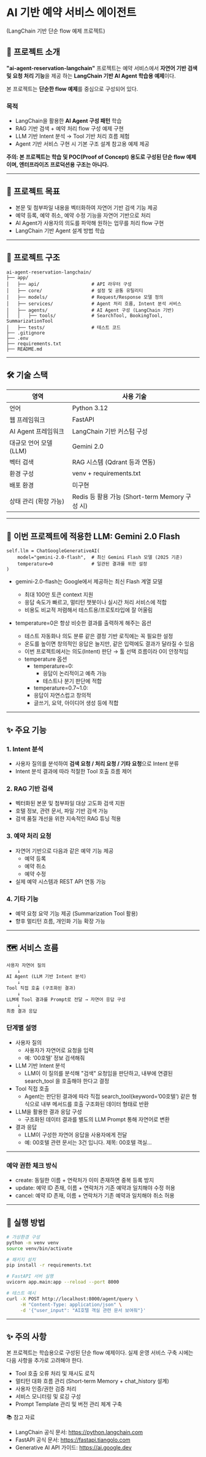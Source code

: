 # AI 기반 예약 서비스 에이전트
(LangChain 기반 단순 flow 예제 프로젝트)

## 📌 프로젝트 소개

**"ai-agent-reservation-langchain"** 프로젝트는 예약 서비스에서 **자연어 기반 검색 및 요청 처리 기능**을 제공 하는 **LangChain 기반 AI Agent 학습용 예제**이다.

본 프로젝트는 **단순한 flow 예제**를 중심으로 구성되어 있다.


### 목적
- LangChain을 활용한 **AI Agent 구성 패턴** 학습
- RAG 기반 검색 + 예약 처리 flow 구성 예제 구현
- LLM 기반 Intent 분석 → Tool 기반 처리 흐름 체험
- Agent 기반 서비스 구현 시 기본 구조 설계 참고용 예제 제공

**주의: 본 프로젝트는 학습 및 POC(Proof of Concept) 용도로 구성된 단순 flow 예제이며, 엔터프라이즈 프로덕션용 구조는 아니다.**

---

## 🎯 프로젝트 목표

- 본문 및 첨부파일 내용을 벡터화하여 자연어 기반 검색 기능 제공
- 예약 등록, 예약 취소, 예약 수정 기능을 자연어 기반으로 처리
- AI Agent가 사용자의 의도를 파악해 원하는 업무를 처리 flow 구현 
- LangChain 기반 Agent 설계 방법 학습

---

## 📂 프로젝트 구조
```text
ai-agent-reservation-langchain/
├── app/
│   ├── api/                   # API 라우터 구성
│   ├── core/                  # 설정 및 공통 유틸리티
│   ├── models/                # Request/Response 모델 정의
│   ├── services/              # Agent 처리 흐름, Intent 분석 서비스
│   ├── agents/                # AI Agent 구성 (LangChain 기반)
│   │   ├── tools/             # SearchTool, BookingTool, SummarizationTool
│   ├── tests/                 # 테스트 코드
├── .gitignore
├── .env
├── requirements.txt
├── README.md
```

---

## 🛠️ 기술 스택

| 영역                     | 사용 기술                                 |
|--------------------------|---------------------------------------|
| 언어                     | Python 3.12                           |
| 웹 프레임워크            | FastAPI                               |
| AI Agent 프레임워크      | LangChain 기반 커스텀 구성                   |
| 대규모 언어 모델 (LLM)    | Gemini 2.0                            |
| 벡터 검색                | RAG 시스템 (Qdrant 등과 연동)                |
| 환경 구성                | venv + requirements.txt               |
| 배포 환경                | 미구현                                   |
| 상태 관리 (확장 가능)    | Redis 등 활용 가능 (Short-term Memory 구성 시) |


---
## 🤖 이번 프로젝트에 적용한 LLM: Gemini 2.0 Flash

```text
self.llm = ChatGoogleGenerativeAI(
    model="gemini-2.0-flash",  # 최신 Gemini Flash 모델 (2025 기준)
    temperature=0              # 일관된 결과를 위한 설정
)
```
- gemini-2.0-flash는 Google에서 제공하는 최신 Flash 계열 모델
  - 최대 100만 토큰 context 지원 
  - 응답 속도가 빠르고, 멀티턴 챗봇이나 실시간 처리 서비스에 적합 
  - 비용도 비교적 저렴해서 테스트용/프로토타입에 잘 어울림

- temperature=0은 항상 비슷한 결과를 출력하게 해주는 옵션
  - 테스트 자동화나 의도 분류 같은 결정 기반 로직에는 꼭 필요한 설정 
  - 온도를 높이면 창의적인 응답은 늘지만, 같은 입력에도 결과가 달라질 수 있음 
  - 이번 프로젝트에서는 의도(Intent) 판단 → 툴 선택 흐름이라 0이 안정적임
  - temperature 옵션
    - temperature=0:
      - 응답이 논리적이고 예측 가능 
      - 테스트나 분기 판단에 적합
    - temperature=0.7~1.0:
    - 응답이 자연스럽고 창의적 
    - 글쓰기, 요약, 아이디어 생성 등에 적합




---

## ✨ 주요 기능

### 1. Intent 분석
- 사용자 질의를 분석하여 **검색 요청 / 처리 요청 / 기타 요청**으로 Intent 분류
- Intent 분석 결과에 따라 적절한 Tool 호출 흐름 제어

### 2. RAG 기반 검색
- 벡터화된 본문 및 첨부파일 대상 고도화 검색 지원
- 호텔 정보, 관련 문서, 파일 기반 검색 가능
- 검색 품질 개선을 위한 지속적인 RAG 튜닝 적용

### 3. 예약 처리 요청
- 자연어 기반으로 다음과 같은 예약 기능 제공
    - 예약 등록
    - 예약 취소
    - 예약 수정
- 실제 예약 시스템과 REST API 연동 가능

### 4. 기타 기능
- 예약 요청 요약 기능 제공 (Summarization Tool 활용)
- 향후 멀티턴 흐름, 개인화 기능 확장 가능

---

## 🗺️ 서비스 흐름
```txt
사용자 자연어 질의
    ↓
AI Agent (LLM 기반 Intent 분석)
    ↓
Tool 직접 호출 (구조화된 결과)
    ↓
LLM에 Tool 결과를 Prompt로 전달 → 자연어 응답 구성
    ↓
최종 결과 응답
```

### 단계별 설명
- 사용자 질의
  - 사용자가 자연어로 요청을 입력
  - 예: ‘00호텔’ 정보 검색해줘
- LLM 기반 Intent 분석
  - LLM이 이 질의를 분석해 "검색" 요청임을 판단하고, 내부에 연결된 search_tool 을 호출해야 한다고 결정
- Tool 직접 호출
  - Agent는 판단된 결과에 따라 직접 search_tool(keyword=’00호텔’) 같은 형식으로 내부 메서드를 호출
  구조화된 데이터 형태로 반환
- LLM을 활용한 결과 응답 구성
  - 구조화된 데이터 결과를 별도의 LLM Prompt 통해 자연어로 변환
- 결과 응답
  - LLM이 구성한 자연어 응답을 사용자에게 전달
  - 예: 00호텔 관련 문서는 3건 입니다. 제목: 00호텔 객실…


---
### 예약 권한 체크 방식
- create: 동일한 이름 + 연락처가 이미 존재하면 중복 등록 방지
- update: 예약 ID 존재, 이름 + 연락처가 기존 예약과 일치해야 수정 허용
- cancel: 예약 ID 존재, 이름 + 연락처가 기존 예약과 일치해야 취소 허용

---

## 🚀 실행 방법

```bash
# 가상환경 구성
python -m venv venv
source venv/bin/activate

# 패키지 설치
pip install -r requirements.txt

# FastAPI 서버 실행
uvicorn app.main:app --reload --port 8000

# 테스트 예시
curl -X POST http://localhost:8000/agent/query \
     -H "Content-Type: application/json" \
     -d '{"user_input": "AI호텔 객실 관련 문서 보여줘"}'
```

---

## ✨ 주의 사항
본 프로젝트는 학습용으로 구성된 단순 flow 예제이다.
실제 운영 서비스 구축 시에는 다음 사항을 추가로 고려해야 한다.
- Tool 호출 오류 처리 및 재시도 로직
- 멀티턴 대화 흐름 관리 (Short-term Memory + chat_history 설계)
- 사용자 인증/권한 검증 처리
- 서비스 모니터링 및 로깅 구성
- Prompt Template 관리 및 버전 관리 체계 구축

📚 참고 자료
- LangChain 공식 문서: https://python.langchain.com
- FastAPI 공식 문서: https://fastapi.tiangolo.com
- Generative AI API 가이드: https://ai.google.dev